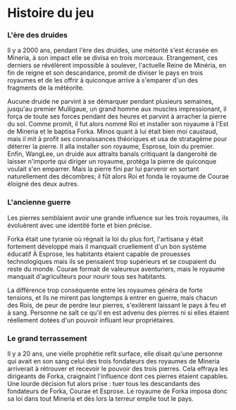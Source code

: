 # Histoire du jeu

### L'ère des druides
Il y a 2000 ans, pendant l'ère des druides, une métorité s'est écrasée en Mineria, à son impact elle se divisa en trois morceaux. Etrangement, ces derniers se révélèrent impossible à soulever, l'actuelle Reine de Minéria, en fin de reigne et son descandance, promit de diviser le pays en trois royaumes et de les offrir à quiconque arrive à s'emparer d'un des fragments de la météorite.

Aucune druide ne parvint à se démarquer pendant plusieurs semaines, jusqu'au premier Mulligaue, un grand homme aux muscles impressionant, il força de toute ses forces pendant des heures et parvint à arracher la pierre du sol. Comme promit, il fut alors nommé Roi et installer son royaume à l'Est de Mineria et le baptisa Forka.
Minos quant à lui était bien moi caustaud, mais il mit à profit ses connaissances théoriques et usa de stratagème pour déterrer la pierre. Il alla installer son royaume, Esprose, loin du premier.
Enfin, WangLee, un druide aux attraits banals critiquant la dangeroité de laisser n'importe qui diriger un royaume, protéga la pierre de quiconque voulait s'en emparrer. Mais la pierre fini par lui parvenir en sortant naturellement des décombres; il fût alors Roi et fonda le royaume de Courae éloigné des deux autres.


### L'ancienne guerre
Les pierres semblaient avoir une grande influence sur les trois royaumes, ils évoluèrent avec une identité forte et bien précise.

Forka était une tyranie où régnait la loi du plus fort, l'artisana y était fortement développé mais il manquait cruellement d'un bon système éducatif
À Esprose, les habitants étaient capable de prouesses technologiques mais ils se pensaient trop supérieurs et se coupaient du reste du monde.
Courae formait de valeureux aventuriers, mais le royaume manquait d'agriculteurs pour nourir tous ses habitants.

La différence trop conséquente entre les royaumes généra de forte tensions, et ils ne mirent pas longtemps à entrer en guerre, mais chacun des Rois, de peur de perdre leur pierres, s'exilèrent laissant le pays à feu et à sang.
Personne ne saît ce qu'il en est advenu des pierres ni si elles étaient réellement dotées d'un pouvoir influant leur propriétaires.


### Le grand terrassement
Il y a 20 ans, une vielle prophétie refit surface, elle disait qu'une personne qui avait en son sang celui des trois fondateurs des royaumes de Mineria arriverait à rétrouver et recevoir le pouvoir des trois pierres.
Cela effraya les dirigeants de Forka, craignaint l'influence dont ces pierres étaient capables.
Une lourde décision fut alors prise : tuer tous les descandants des fondateurs de Forka, Courae et Esprose.
Le royaume de Forka imposa donc sa loi dans tout Mineria et dès lors la terreur emplie tout le pays.
